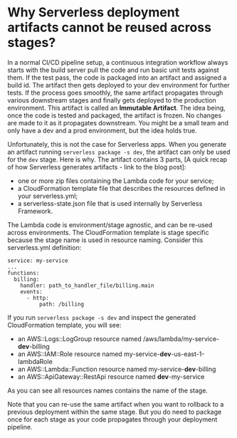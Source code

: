 # Why Serverless deployment artifacts cannot be reused across stages?

In a normal CI/CD pipeline setup, a continuous integration workflow always starts with the build server pull the code and run basic unit tests against them. If the test pass, the code is packaged into an artifact and assigned a build id. The artifact then gets deployed to your dev environment for further tests. If the process goes smoothly, the same artifact propagates through various downstream stages and finally gets deployed to the production environment. This artifact is called an **Immutable Artifact**. The idea being, once the code is tested and packaged, the artifact is frozen. No changes are made to it as it propagates downstream. You might be a small team and only have a dev and a prod environment, but the idea holds true.

Unfortunately, this is not the case for Serverless apps. When you generate an artifact running `serverless package -s dev`, the artifact can only be used for the `dev` stage. Here is why. The artifact contains 3 parts, [A quick recap of how Serverless generates artifacts - link to the blog post]:

- one or more zip files containing the Lambda code for your service;
- a CloudFormation template file that describes the resources defined in your serverless.yml;
- a serverless-state.json file that is used internally by Serverless Framework.

The Lambda code is environment/stage agnostic, and can be re-used across environments. The CloudFormation template is stage specific because the stage name is used in resource naming. Consider this serverless.yml definition:
```
service: my-service
...
functions:
  billing:
    handler: path_to_handler_file/billing.main
    events:
      - http:
          path: /billing
```
If you run `serverless package -s dev` and inspect the generated CloudFormation template, you will see:

- an AWS::Logs::LogGroup resource named /aws/lambda/my-service-**dev**-billing
- an AWS::IAM::Role resource named my-service-**dev**-us-east-1-lambdaRole
- an AWS::Lambda::Function resource named my-service-**dev**-billing
- an AWS::ApiGateway::RestApi resource named **dev**-my-service

As you can see all resources names contains the name of the stage.

Note that you can re-use the same artifact when you want to rollback to a previous deployment within the same stage. But you do need to package once for each stage as your code propagates through your deployment pipeline.
